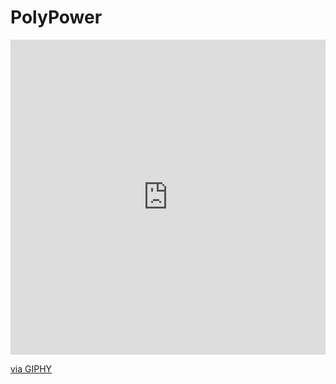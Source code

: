 # PolyPower
<div style="width:100%;height:0;padding-bottom:100%;position:relative;"><iframe src="https://giphy.com/embed/gwlUG7XTkdhJLaM5R7" width="100%" height="100%" style="position:absolute" frameBorder="0" class="giphy-embed" allowFullScreen></iframe></div><p><a href="https://giphy.com/gifs/joe-biden-heysp-we-did-it-gwlUG7XTkdhJLaM5R7">via GIPHY</a></p>
